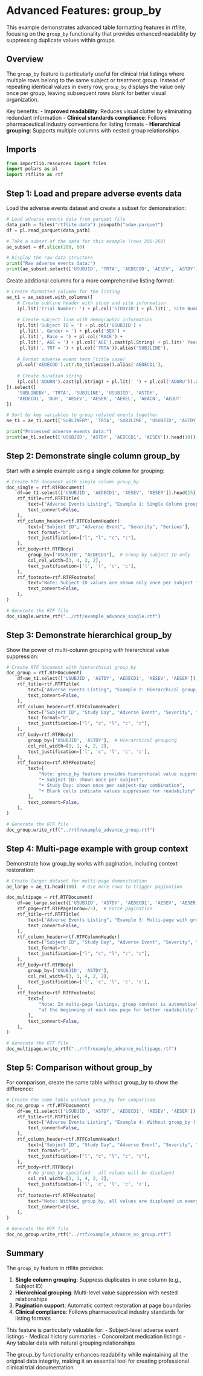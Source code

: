 # Advanced Features: group_by


<!-- `.md` and `.py` files are generated from the `.qmd` file. Please edit that file. -->

This example demonstrates advanced table formatting features in rtflite,
focusing on the `group_by` functionality that provides enhanced
readability by suppressing duplicate values within groups.

## Overview

The `group_by` feature is particularly useful for clinical trial
listings where multiple rows belong to the same subject or treatment
group. Instead of repeating identical values in every row, `group_by`
displays the value only once per group, leaving subsequent rows blank
for better visual organization.

Key benefits: - **Improved readability**: Reduces visual clutter by
eliminating redundant information - **Clinical standards compliance**:
Follows pharmaceutical industry conventions for listing formats -
**Hierarchical grouping**: Supports multiple columns with nested group
relationships

## Imports

``` python
from importlib.resources import files
import polars as pl
import rtflite as rtf
```

## Step 1: Load and prepare adverse events data

Load the adverse events dataset and create a subset for demonstration:

``` python
# Load adverse events data from parquet file
data_path = files("rtflite.data").joinpath("adae.parquet")
df = pl.read_parquet(data_path)

# Take a subset of the data for this example (rows 200-260)
ae_subset = df.slice(200, 60)

# Display the raw data structure
print("Raw adverse events data:")
print(ae_subset.select(['USUBJID', 'TRTA', 'AEDECOD', 'AESEV', 'ASTDY']).head(10))
```

Create additional columns for a more comprehensive listing format:

``` python
# Create formatted columns for the listing
ae_t1 = ae_subset.with_columns([
    # Create subline header with study and site information
    (pl.lit('Trial Number: ') + pl.col('STUDYID') + pl.lit(', Site Number: ') + pl.col('SITEID').cast(pl.String)).alias('SUBLINEBY'),
    
    # Create subject line with demographic information
    (pl.lit('Subject ID = ') + pl.col('USUBJID') + 
     pl.lit(', Gender = ') + pl.col('SEX') + 
     pl.lit(', Race = ') + pl.col('RACE') + 
     pl.lit(', AGE = ') + pl.col('AGE').cast(pl.String) + pl.lit(' Years') + 
     pl.lit(', TRT = ') + pl.col('TRTA')).alias('SUBJLINE'),
    
    # Format adverse event term (title case)
    pl.col('AEDECOD').str.to_titlecase().alias('AEDECD1'),
    
    # Create duration string
    (pl.col('ADURN').cast(pl.String) + pl.lit(' ') + pl.col('ADURU')).alias('DUR')
]).select([
    'SUBLINEBY', 'TRTA', 'SUBJLINE', 'USUBJID', 'ASTDY', 
    'AEDECD1', 'DUR', 'AESEV', 'AESER', 'AEREL', 'AEACN', 'AEOUT'
])

# Sort by key variables to group related events together
ae_t1 = ae_t1.sort(['SUBLINEBY', 'TRTA', 'SUBJLINE', 'USUBJID', 'ASTDY'])

print("Processed adverse events data:")
print(ae_t1.select(['USUBJID', 'ASTDY', 'AEDECD1', 'AESEV']).head(10))
```

## Step 2: Demonstrate single column group_by

Start with a simple example using a single column for grouping:

``` python
# Create RTF document with single column group_by
doc_single = rtf.RTFDocument(
    df=ae_t1.select(['USUBJID', 'AEDECD1', 'AESEV', 'AESER']).head(15),
    rtf_title=rtf.RTFTitle(
        text=["Adverse Events Listing", "Example 1: Single Column group_by"],
        text_convert=False,
    ),
    rtf_column_header=rtf.RTFColumnHeader(
        text=["Subject ID", "Adverse Event", "Severity", "Serious"],
        text_format="b",
        text_justification=["l", "l", "c", "c"],
    ),
    rtf_body=rtf.RTFBody(
        group_by=['USUBJID', "AEDECD1"],  # Group by subject ID only
        col_rel_width=[3, 4, 2, 2],
        text_justification=['l', 'l', 'c', 'c'],
    ),
    rtf_footnote=rtf.RTFFootnote(
        text="Note: Subject ID values are shown only once per subject for better readability",
        text_convert=False,
    ),
)

# Generate the RTF file
doc_single.write_rtf("../rtf/example_advance_single.rtf")
```

## Step 3: Demonstrate hierarchical group_by

Show the power of multi-column grouping with hierarchical value
suppression:

``` python
# Create RTF document with hierarchical group_by
doc_group = rtf.RTFDocument(
    df=ae_t1.select(['USUBJID', 'ASTDY', 'AEDECD1', 'AESEV', 'AESER']),
    rtf_title=rtf.RTFTitle(
        text=["Adverse Events Listing", "Example 2: Hierarchical group_by Usage"],
        text_convert=False,
    ),
    rtf_column_header=rtf.RTFColumnHeader(
        text=["Subject ID", "Study Day", "Adverse Event", "Severity", "Serious"],
        text_format="b",
        text_justification=["l", "c", "l", "c", "c"],
    ),
    rtf_body=rtf.RTFBody(
        group_by=['USUBJID', 'ASTDY'],  # Hierarchical grouping
        col_rel_width=[3, 1, 4, 2, 2],
        text_justification=['l', 'c', 'l', 'c', 'c'],
    ),
    rtf_footnote=rtf.RTFFootnote(
        text=[
            "Note: group_by feature provides hierarchical value suppression:",
            "• Subject ID: shown once per subject",
            "• Study Day: shown once per subject-day combination",
            "• Blank cells indicate values suppressed for readability"
        ],
        text_convert=False,
    ),
)

# Generate the RTF file
doc_group.write_rtf("../rtf/example_advance_group.rtf")
```

## Step 4: Multi-page example with group context

Demonstrate how group_by works with pagination, including context
restoration:

``` python
# Create larger dataset for multi-page demonstration
ae_large = ae_t1.head(100)  # Use more rows to trigger pagination

doc_multipage = rtf.RTFDocument(
    df=ae_large.select(['USUBJID', 'ASTDY', 'AEDECD1', 'AESEV', 'AESER']),
    rtf_page=rtf.RTFPage(nrow=25),  # Force pagination
    rtf_title=rtf.RTFTitle(
        text=["Adverse Events Listing", "Example 3: Multi-page with group_by"],
        text_convert=False,
    ),
    rtf_column_header=rtf.RTFColumnHeader(
        text=["Subject ID", "Study Day", "Adverse Event", "Severity", "Serious"],
        text_format="b",
        text_justification=["l", "c", "l", "c", "c"],
    ),
    rtf_body=rtf.RTFBody(
        group_by=['USUBJID', 'ASTDY'],
        col_rel_width=[3, 1, 4, 2, 2],
        text_justification=['l', 'c', 'l', 'c', 'c'],
    ),
    rtf_footnote=rtf.RTFFootnote(
        text=[
            "Note: In multi-page listings, group context is automatically restored",
            "at the beginning of each new page for better readability."
        ],
        text_convert=False,
    ),
)

# Generate the RTF file
doc_multipage.write_rtf("../rtf/example_advance_multipage.rtf")
```

## Step 5: Comparison without group_by

For comparison, create the same table without group_by to show the
difference:

``` python
# Create the same table without group_by for comparison
doc_no_group = rtf.RTFDocument(
    df=ae_t1.select(['USUBJID', 'ASTDY', 'AEDECD1', 'AESEV', 'AESER']).head(20),
    rtf_title=rtf.RTFTitle(
        text=["Adverse Events Listing", "Example 4: Without group_by (for comparison)"],
        text_convert=False,
    ),
    rtf_column_header=rtf.RTFColumnHeader(
        text=["Subject ID", "Study Day", "Adverse Event", "Severity", "Serious"],
        text_format="b",
        text_justification=["l", "c", "l", "c", "c"],
    ),
    rtf_body=rtf.RTFBody(
        # No group_by specified - all values will be displayed
        col_rel_width=[3, 1, 4, 2, 2],
        text_justification=['l', 'c', 'l', 'c', 'c'],
    ),
    rtf_footnote=rtf.RTFFootnote(
        text="Note: Without group_by, all values are displayed in every row",
        text_convert=False,
    ),
)

# Generate the RTF file
doc_no_group.write_rtf("../rtf/example_advance_no_group.rtf")
```

## Summary

The `group_by` feature in rtflite provides:

1.  **Single column grouping**: Suppress duplicates in one column (e.g.,
    Subject ID)
2.  **Hierarchical grouping**: Multi-level value suppression with nested
    relationships
3.  **Pagination support**: Automatic context restoration at page
    boundaries
4.  **Clinical compliance**: Follows pharmaceutical industry standards
    for listing formats

This feature is particularly valuable for: - Subject-level adverse event
listings - Medical history summaries - Concomitant medication listings -
Any tabular data with natural grouping relationships

The group_by functionality enhances readability while maintaining all
the original data integrity, making it an essential tool for creating
professional clinical trial documentation.
